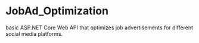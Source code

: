 # JobAd_Optimization
basic ASP.NET Core Web API that optimizes job advertisements for different social media platforms.
